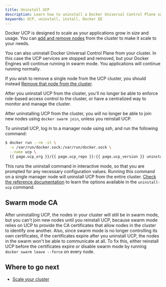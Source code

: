 ```yaml
---
title: Uninstall UCP
description: Learn how to uninstall a Docker Universal Control Plane swarm.
keywords: UCP, uninstall, install, Docker EE
---
```


Docker UCP is designed to scale as your applications grow in size and usage.
You can [add and remove nodes](../configure/scale-your-cluster.md) from the
cluster to make it scale to your needs.

You can also uninstall Docker Universal Control Plane from your cluster. In this
case the UCP services are stopped and removed, but your Docker Engines will
continue running in swarm mode. You applications will continue running normally.

If you wish to remove a single node from the UCP cluster, you should instead
[Remove that node from the cluster](../configure/scale-your-cluster.md).

After you uninstall UCP from the cluster, you'll no longer be able to enforce
role-based access control to the cluster, or have a centralized way to monitor
and manage the cluster.

After uninstalling UCP from the cluster, you will no longer be able to join new
nodes using `docker swarm join`, unless you reinstall UCP.

To uninstall UCP, log in to a manager node using ssh, and run the following
command:

```bash
$ docker run --rm -it \
  -v /var/run/docker.sock:/var/run/docker.sock \
  --name ucp \
  {{ page.ucp_org }}/{{ page.ucp_repo }}:{{ page.ucp_version }} uninstall-ucp --interactive
```

This runs the uninstall command in interactive mode, so that you are prompted
for any necessary configuration values. Running this command on a single manager
node will uninstall UCP from the entire cluster. [Check the reference
documentation](../../../reference/cli/index.md) to learn the options available
in the `uninstall-ucp` command.

## Swarm mode CA

After uninstalling UCP, the nodes in your cluster will still be in swarm mode,
but you can't join new nodes until you reinstall UCP, because swarm mode
relies on UCP to provide the CA certificates that allow nodes in the cluster
to identify one another. Also, since swarm mode is no longer controlling its
own certificates, if the certificates expire after you uninstall UCP, the nodes
in the swarm won't be able to communicate at all. To fix this, either reinstall
UCP before the certificates expire or disable swarm mode by running
`docker swarm leave --force` on every node.

## Where to go next

* [Scale your cluster](../configure/scale-your-cluster.md)
